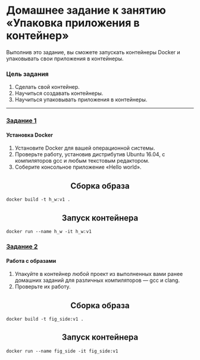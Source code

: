 # Домашнее задание к занятию «Упаковка приложения в контейнер»

Выполнив это задание, вы сможете запускать контейнеры Docker и упаковывать свои приложения в контейнеры.

### Цель задания

1. Сделать свой контейнер.
2. Научиться создавать контейнеры.
3. Научиться упаковывать приложения в контейнеры.

------

### [Задание 1](01)

#### Установка Docker

1. Установите Docker для вашей операционной системы.
2. Проверьте работу, установив дистрибутив Ubuntu 16.04, с компиляторов gcc и любым текстовым редактором.
3. Соберите консольное приложение «Hello world».

 <h2 align="center">Сборка образа</h2>

```docker build -t h_w:v1 .```

<h2 align="center">Запуск контейнера</h2>

```docker run --name h_w -it h_w:v1```

### [Задание 2](02)

#### Работа с образами

1. Упакуйте в контейнер любой проект из выполненных вами ранее домашних заданий для различных компиляторов — gcc и clang.
2. Проверьте их работу.

<h2 align="center">Сборка образа</h2>

```docker build -t fig_side:v1 .```

<h2 align="center">Запуск контейнера</h2>

```docker run --name fig_side -it fig_side:v1```
